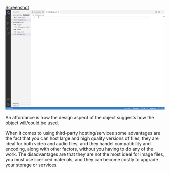 [Screenshot](https://github.com/delaneyogle/MART341-WebDesign/blob/main/assignment-07/images/screenshot.jpg)
![screenshot](./Images/screenshot.jpg)

An affordance is how the design aspect of the object suggests how the object will/could be used.


When it comes to using third-party hosting/services some advantages are the fact that you can host large and high quality versions of files, they are ideal for both video and audio files, and they handel compatibility and encoding, along with other factors, without you having to do any of the work. The disadvantages are that they are not the most ideal for image files, you must use licenced materials, and they can become costly to upgrade your storage or services. 
